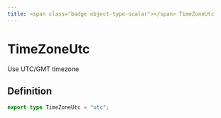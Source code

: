 ```yaml
---
title: <span class="badge object-type-scalar"></span> TimeZoneUtc
---
```

# <span class="badge object-type-scalar"></span> TimeZoneUtc

Use UTC/GMT timezone

## Definition

```typescript
export type TimeZoneUtc = "utc";

```
